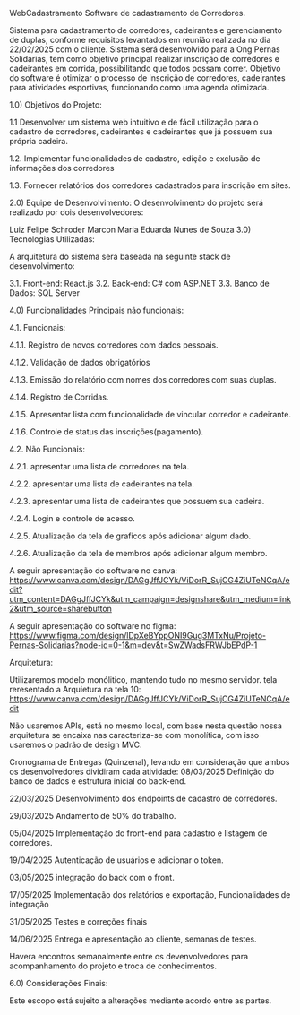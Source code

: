 WebCadastramento
Software de cadastramento de Corredores.

Sistema para cadastramento de corredores, cadeirantes e gerenciamento de duplas, conforme requisitos levantados em reunião realizada no dia 22/02/2025 com o cliente. Sistema será desenvolvido para a Ong Pernas Solidárias, tem como objetivo principal realizar inscrição de corredores e cadeirantes em corrida, possibilitando que todos possam correr. Objetivo do software é otimizar o processo de inscrição de corredores, cadeirantes para atividades esportivas, funcionando como uma agenda otimizada.

1.0) Objetivos do Projeto:

1.1 Desenvolver um sistema web intuitivo e de fácil utilização para o cadastro de corredores, cadeirantes e cadeirantes que já possuem sua própria cadeira.

1.2. Implementar funcionalidades de cadastro, edição e exclusão de informações dos corredores

1.3. Fornecer relatórios dos corredores cadastrados para inscrição em sites.

2.0) Equipe de Desenvolvimento: O desenvolvimento do projeto será realizado por dois desenvolvedores:

Luiz Felipe Schroder Marcon Maria Eduarda Nunes de Souza
3.0) Tecnologias Utilizadas:

A arquitetura do sistema será baseada na seguinte stack de desenvolvimento:

3.1. Front-end: React.js 3.2. Back-end: C# com ASP.NET 3.3. Banco de Dados: SQL Server

4.0) Funcionalidades Principais não funcionais:

4.1. Funcionais:

4.1.1. Registro de novos corredores com dados pessoais.

4.1.2. Validação de dados obrigatórios

4.1.3. Emissão do relatório com nomes dos corredores com suas duplas.

4.1.4. Registro de Corridas.

4.1.5. Apresentar lista com funcionalidade de vincular corredor e cadeirante.

4.1.6. Controle de status das inscrições(pagamento).

4.2. Não Funcionais:

4.2.1. apresentar uma lista de corredores na tela.

4.2.2. apresentar uma lista de cadeirantes na tela.

4.2.3. apresentar uma lista de cadeirantes que possuem sua cadeira.

4.2.4. Login e controle de acesso.

4.2.5. Atualização da tela de graficos após adicionar algum dado.

4.2.6. Atualização da tela de membros após adicionar algum membro.

A seguir apresentação do software no canva: https://www.canva.com/design/DAGgJffJCYk/ViDorR_SujCG4ZiUTeNCqA/edit?utm_content=DAGgJffJCYk&utm_campaign=designshare&utm_medium=link2&utm_source=sharebutton

A seguir apresentação do software no figma: https://www.figma.com/design/lDpXeBYppONI9Gug3MTxNu/Projeto-Pernas-Solidarias?node-id=0-1&m=dev&t=SwZWadsFRWJbEPdP-1

Arquitetura:

Utilizaremos modelo monólitico, mantendo tudo no mesmo servidor.
tela reresentado a Arquietura na tela 10: https://www.canva.com/design/DAGgJffJCYk/ViDorR_SujCG4ZiUTeNCqA/edit

Não usaremos APIs, está no mesmo local, com base nesta questão nossa arquitetura se encaixa nas caracteriza-se com monolítica, com isso usaremos o padrão de design MVC.

Cronograma de Entregas (Quinzenal), levando em consideração que ambos os desenvolvedores dividiram cada atividade:
08/03/2025 Definição do banco de dados e estrutura inicial do back-end.

22/03/2025 Desenvolvimento dos endpoints de cadastro de corredores.

29/03/2025 Andamento de 50% do trabalho.

05/04/2025 Implementação do front-end para cadastro e listagem de corredores.

19/04/2025 Autenticação de usuários e adicionar o token.

03/05/2025 integração do back com o front.

17/05/2025 Implementação dos relatórios e exportação, Funcionalidades de integração

31/05/2025 Testes e correções finais

14/06/2025 Entrega e apresentação ao cliente, semanas de testes.

Havera encontros semanalmente entre os devenvolvedores para acompanhamento do projeto e troca de conhecimentos.

6.0) Considerações Finais:

Este escopo está sujeito a alterações mediante acordo entre as partes.
